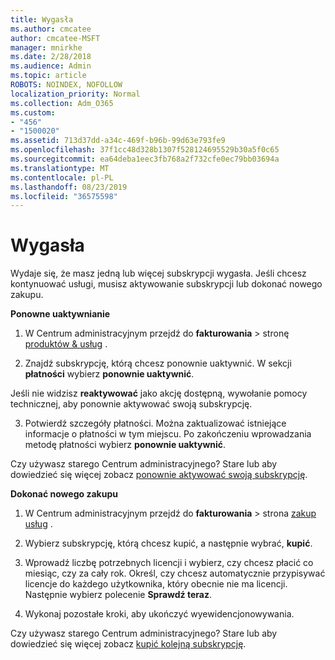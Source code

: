 ```yaml
---
title: Wygasła
ms.author: cmcatee
author: cmcatee-MSFT
manager: mnirkhe
ms.date: 2/28/2018
ms.audience: Admin
ms.topic: article
ROBOTS: NOINDEX, NOFOLLOW
localization_priority: Normal
ms.collection: Adm_O365
ms.custom:
- "456"
- "1500020"
ms.assetid: 713d37dd-a34c-469f-b96b-99d63e793fe9
ms.openlocfilehash: 37f1cc48d328b1307f528124695529b30a5f0c65
ms.sourcegitcommit: ea64deba1eec3fb768a2f732cfe0ec79bb03694a
ms.translationtype: MT
ms.contentlocale: pl-PL
ms.lasthandoff: 08/23/2019
ms.locfileid: "36575598"
---
```

# <a name="expired-subscription"></a>Wygasła

Wydaje się, że masz jedną lub więcej subskrypcji wygasła. Jeśli chcesz kontynuować usługi, musisz aktywowanie subskrypcji lub dokonać nowego zakupu.
  
**Ponowne uaktywnianie**
  
1. W Centrum administracyjnym przejdź do **fakturowania** \> stronę [produktów & usług](https://go.microsoft.com/fwlink/p/?linkid=842054) .

2. Znajdź subskrypcję, którą chcesz ponownie uaktywnić. W sekcji **płatności** wybierz **ponownie uaktywnić**.

Jeśli nie widzisz **reaktywować** jako akcję dostępną, wywołanie pomocy technicznej, aby ponownie aktywować swoją subskrypcję.

3. Potwierdź szczegóły płatności. Można zaktualizować istniejące informacje o płatności w tym miejscu. Po zakończeniu wprowadzania metodę płatności wybierz **ponownie uaktywnić**.

Czy używasz starego Centrum administracyjnego? Stare lub aby dowiedzieć się więcej zobacz [ponownie aktywować swoją subskrypcję](https://docs.microsoft.com/office365/admin/subscriptions-and-billing/reactivate-your-subscription).

**Dokonać nowego zakupu**
  
1. W Centrum administracyjnym przejdź do **fakturowania** \> strona [zakup usług](https://go.microsoft.com/fwlink/p/?linkid=868433) .

2. Wybierz subskrypcję, którą chcesz kupić, a następnie wybrać, **kupić**.

3. Wprowadź liczbę potrzebnych licencji i wybierz, czy chcesz płacić co miesiąc, czy za cały rok. Określ, czy chcesz automatycznie przypisywać licencje do każdego użytkownika, który obecnie nie ma licencji. Następnie wybierz polecenie **Sprawdź teraz**.

4. Wykonaj pozostałe kroki, aby ukończyć wyewidencjonowywania.

Czy używasz starego Centrum administracyjnego? Stare lub aby dowiedzieć się więcej zobacz [kupić kolejną subskrypcję](https://docs.microsoft.com/office365/admin/subscriptions-and-billing/buy-another-subscription).
